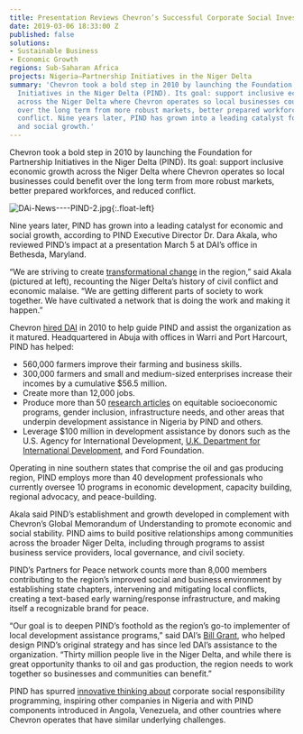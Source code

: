 ```yaml
---
title: Presentation Reviews Chevron’s Successful Corporate Social Investment in Nigeria
date: 2019-03-06 18:33:00 Z
published: false
solutions:
- Sustainable Business
- Economic Growth
regions: Sub-Saharan Africa
projects: Nigeria—Partnership Initiatives in the Niger Delta
summary: 'Chevron took a bold step in 2010 by launching the Foundation for Partnership
  Initiatives in the Niger Delta (PIND). Its goal: support inclusive economic growth
  across the Niger Delta where Chevron operates so local businesses could benefit
  over the long term from more robust markets, better prepared workforces, and reduced
  conflict. Nine years later, PIND has grown into a leading catalyst for economic
  and social growth.'
---
```


Chevron took a bold step in 2010 by launching the Foundation for Partnership Initiatives in the Niger Delta (PIND). Its goal: support inclusive economic growth across the Niger Delta where Chevron operates so local businesses could benefit over the long term from more robust markets, better prepared workforces, and reduced conflict.

<!--more-->

![DAi-News----PIND-2.jpg](/uploads/DAi-News----PIND-2.jpg){:.float-left} 
 
Nine years later, PIND has grown into a leading catalyst for economic and social growth, according to PIND Executive Director Dr. Dara Akala, who reviewed PIND’s impact at a presentation March 5 at DAI’s office in Bethesda, Maryland.

“We are striving to create [transformational change](https://dai-global-developments.com/articles/chevrons-nigerian-initiative-found-to-decrease-business-risk-attract-local-investment-and-bring-hope/) in the region,” said Akala (pictured at left), recounting the Niger Delta’s history of civil conflict and economic malaise. “We are getting different parts of society to work together. We have cultivated a network that is doing the work and making it happen.”

Chevron [hired DAI](https://www.dai.com/our-work/projects/nigeria-foundation-partnership-initiatives-niger-delta-pind) in 2010 to help guide PIND and assist the organization as it matured. Headquartered in Abuja with offices in Warri and Port Harcourt, PIND has helped:

* 560,000 farmers improve their farming and business skills.
* 300,000 farmers and small and medium-sized enterprises increase their incomes by a cumulative $56.5 million.
* Create more than 12,000 jobs.
* Produce more than 50 [research articles](https://pindfoundation.org/research/page/5/) on equitable socioeconomic programs, gender inclusion, infrastructure needs, and other areas that underpin development assistance in Nigeria by PIND and others.
* Leverage $100 million in development assistance by donors such as the U.S. Agency for International Development, [U.K. Department for International Development](https://www.dai.com/our-work/projects/nigeria-market-development-programme-made), and Ford Foundation.

Operating in nine southern states that comprise the oil and gas producing region, PIND employs more than 40 development professionals who currently oversee 10 programs in economic development, capacity building, regional advocacy, and peace-building.

Akala said PIND’s establishment and growth developed in complement with Chevron’s Global Memorandum of Understanding to promote economic and social stability. PIND aims to build positive relationships among communities across the broader Niger Delta, including through programs to assist business service providers, local governance, and civil society.

PIND’s Partners for Peace network counts more than 8,000 members contributing to the region’s improved social and business environment by establishing state chapters, intervening and mitigating local conflicts, creating a text-based early warning/response infrastructure, and making itself a recognizable brand for peace. 

“Our goal is to deepen PIND’s foothold as the region’s go-to implementer of local development assistance programs,” said DAI’s [Bill Grant](https://www.dai.com/who-we-are/our-team/bill-grant), who helped design PIND’s original strategy and has since led DAI’s assistance to the organization. “Thirty million people live in the Niger Delta, and while there is great opportunity thanks to oil and gas production, the region needs to work together so businesses and communities can benefit.”

PIND has spurred [innovative thinking about](https://www.dai.com/our-work/solutions/sustainable-business) corporate social responsibility programming, inspiring other companies in Nigeria and with PIND components introduced in Angola, Venezuela, and other countries where Chevron operates that have similar underlying challenges.